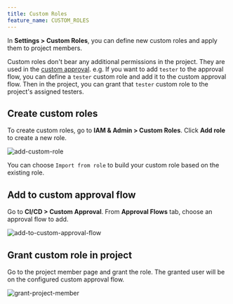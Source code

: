 ```yaml
---
title: Custom Roles
feature_name: CUSTOM_ROLES
---
```


<TutorialBlock url="/docs/tutorials/how-to-manage-roles" title="How to Manage Roles" />

In **Settings > Custom Roles**, you can define new custom roles and apply them to project members.

Custom roles don't bear any additional permissions in the project. They are used in the [custom approval](/docs/administration/custom-approval). e.g. If you want to add `tester` to the approval flow, you can define a `tester` custom role and
add it to the custom approval flow. Then in the project, you can grant that `tester` custom role to the project's
assigned testers.

## Create custom roles

To create custom roles, go to **IAM & Admin > Custom Roles**. Click **Add role** to create a new role.

![add-custom-role](/content/docs/administration/custom-roles/add-custom-role.webp)

You can choose `Import from role` to build your custom role based on the existing role.

## Add to custom approval flow

Go to **CI/CD > Custom Approval**. From **Approval Flows** tab, choose an approval flow to add.

![add-to-custom-approval-flow](/content/docs/administration/custom-roles/add-to-custom-approval-flow.webp)

## Grant custom role in project

Go to the project member page and grant the role. The granted user will be on the configured
custom approval flow.

![grant-project-member](/content/docs/administration/custom-roles/grant-project-member.webp)
